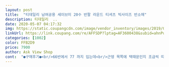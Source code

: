 ```yaml
---
layout: post 
title:  "티데일리 남여공용 세이브미 20수 반팔 라운드 티셔츠 빅사이즈 반소매" 
description: 티데일리  ..
date: 2020-05-07 04:17:32 
img: https://static.coupangcdn.com/image/vendor_inventory/images/2019/03/21/20/9/e0e1f7b4-af51-46b3-805c-d97c2e5cecee.jpg 
linkUrl: https://link.coupang.com/re/AFFSDP?lptag=AF3600438&subid=ahnPublicAsk&pageKey=200820005&itemId=584212971&vendorItemId=4529908108&traceid=V0-113-486bb7555146c9ba 
categories: [1002] 
color: FFB2D9 
price: 7900 
author: Ask View Shop 
cont:  "●구매후기●<br/>66반에서 77 까지 입는데<br/>근뎅 목쪽에 택때문인지 조금씩 따꿈따꿈 거려요<br/>깔끔하게 좋아욥^^<br/>낙낙해서 청바지 면바지 모든 바지에<br/>막 늘어나는 옷이 아니라 톡톡하니 오래입을 수 있을 것 같아요<br/>박음질도 잘되어있어서 냌아 따로 손볼것도 없어욥<br/>살이쪄서 등판이 넓어진듯 한데<br/>세탁은 아주 약하게 돌려주고 있구욥<br/>심지어 트레이닝 바지에 입어두<br/>여기옷들 중에 사서 실패한적 없구욥<br/>요기 면티 아주 굿굿굿<br/>이뿌네요 기장이 엉덩이 살짝덮는 기자민데<br/>잘어울려요<br/>재질도 짱짱하고 사이즈 또한<br/>재질이 좋아요<br/>정말 맘에 듭니다.<br/><br/>하니더 재구매 해놔야 겠어요<br/>" 
---
```

